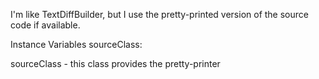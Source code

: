 I'm like TextDiffBuilder, but I use the pretty-printed version of the source code if available.Instance Variables	sourceClass:		<Class>sourceClass	- this class provides the pretty-printer